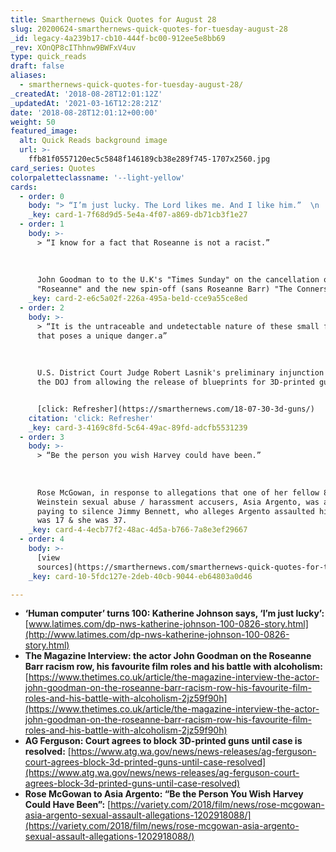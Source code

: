 ```yaml
---
title: Smarthernews Quick Quotes for August 28
slug: 20200624-smarthernews-quick-quotes-for-tuesday-august-28
_id: legacy-4a239b17-cb10-444f-bc00-912ee5e8bb69
_rev: XOnQP8cIThhnw9BWFxV4uv
type: quick_reads
draft: false
aliases:
  - smarthernews-quick-quotes-for-tuesday-august-28/
_createdAt: '2018-08-28T12:01:12Z'
_updatedAt: '2021-03-16T12:28:21Z'
date: '2018-08-28T12:01:12+00:00'
weight: 50
featured_image:
  alt: Quick Reads background image
  url: >-
    ffb81f0557120ec5c5848f146189cb38e289f745-1707x2560.jpg
card_series: Quotes
colorpaletteclassname: '--light-yellow'
cards:
  - order: 0
    body: "> “I’m just lucky. The Lord likes me. And I like him.”  \n  \n  \n  \nKatherine Johnson, the former NASA Langley mathematician and\x1Chuman computer,\x1D who helped develop human spaceflight in America, on turning 100. Johnson and her work were depicted in the 2016 film Hidden Figures."
    _key: card-1-7f68d9d5-5e4a-4f07-a869-db71cb3f1e27
  - order: 1
    body: >-
      > “I know for a fact that Roseanne is not a racist.”  
        
        
        
      John Goodman to to the U.K's "Times Sunday" on the cancellation of
      "Roseanne" and the new spin-off (sans Roseanne Barr) "The Conners."
    _key: card-2-e6c5a02f-226a-495a-be1d-cce9a55ce8ed
  - order: 2
    body: >-
      > “It is the untraceable and undetectable nature of these small firearms
      that poses a unique danger.a”  
        
        
        
      U.S. District Court Judge Robert Lasnik's preliminary injunction blocking
      the DOJ from allowing the release of blueprints for 3D-printed guns.


      [click: Refresher](https://smarthernews.com/18-07-30-3d-guns/)
    citation: 'click: Refresher'
    _key: card-3-4169c8fd-5c64-49ac-89fd-adcfb5531239
  - order: 3
    body: >-
      > “Be the person you wish Harvey could have been.”  
        
        
        
      Rose McGowan, in response to allegations that one of her fellow 80+ Harvey
      Weinstein sexual abuse / harassment accusers, Asia Argento, was accused of
      paying to silence Jimmy Bennett, who alleges Argento assaulted him when he
      was 17 & she was 37.
    _key: card-4-4ecb77f2-48ac-4d5a-b766-7a8e3ef29667
  - order: 4
    body: >-
      [view
      sources](https://smarthernews.com/smarthernews-quick-quotes-for-tuesday-august-28/)
    _key: card-10-5fdc127e-2deb-40cb-9044-eb64803a0d46

---
```

* **‘Human computer’ turns 100: Katherine Johnson says, ‘I’m just lucky’:**  
[www.latimes.com/dp-nws-katherine-johnson-100-0826-story.html](http://www.latimes.com/dp-nws-katherine-johnson-100-0826-story.html)
* **The Magazine Interview: the actor John Goodman on the Roseanne Barr racism row, his favourite film roles and his battle with alcoholism:**  
[https://www.thetimes.co.uk/article/the-magazine-interview-the-actor-john-goodman-on-the-roseanne-barr-racism-row-his-favourite-film-roles-and-his-battle-with-alcoholism-2jz59f90h](https://www.thetimes.co.uk/article/the-magazine-interview-the-actor-john-goodman-on-the-roseanne-barr-racism-row-his-favourite-film-roles-and-his-battle-with-alcoholism-2jz59f90h)
* **AG Ferguson: Court agrees to block 3D-printed guns until case is resolved:** [https://www.atg.wa.gov/news/news-releases/ag-ferguson-court-agrees-block-3d-printed-guns-until-case-resolved](https://www.atg.wa.gov/news/news-releases/ag-ferguson-court-agrees-block-3d-printed-guns-until-case-resolved)
* **Rose McGowan to Asia Argento: “Be the Person You Wish Harvey Could Have Been”:** [https://variety.com/2018/film/news/rose-mcgowan-asia-argento-sexual-assault-allegations-1202918088/](https://variety.com/2018/film/news/rose-mcgowan-asia-argento-sexual-assault-allegations-1202918088/)